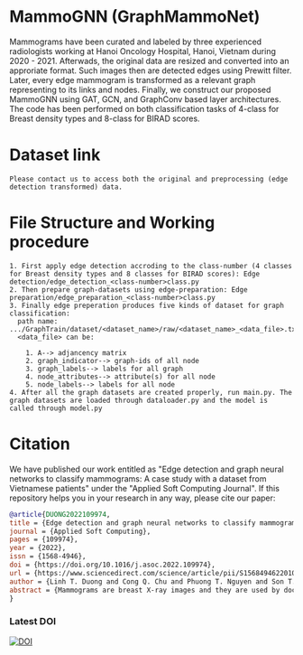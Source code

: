 # MammoGNN (GraphMammoNet)
Mammograms have been curated and labeled by three experienced radiologists working at Hanoi Oncology Hospital, Hanoi, Vietnam during 2020 - 2021. Afterwads, the original data are resized and converted into an approriate format. Such images then are detected edges using Prewitt filter. Later, every edge mammogram is transformed as a relevant graph representing to its links and nodes. Finally, we construct our proposed MammoGNN using  GAT, GCN, and GraphConv based layer architectures. The code has been performed on both classification tasks of 4-class for Breast density types and 8-class for BIRAD scores.

# Dataset link
```
Please contact us to access both the original and preprocessing (edge detection transformed) data.
```
# File Structure and Working procedure
```
1. First apply edge detection accroding to the class-number (4 classes for Breast density types and 8 classes for BIRAD scores): Edge detection/edge_detection_<class-number>class.py
2. Then prepare graph-datasets using edge-preparation: Edge preparation/edge_preparation_<class-number>class.py
3. Finally edge preperation produces five kinds of dataset for graph classification:
  path name: .../GraphTrain/dataset/<dataset_name>/raw/<dataset_name>_<data_file>.txt. 
  <data_file> can be:
    
    1. A--> adjancency matrix 
    2. graph_indicator--> graph-ids of all node 
    3. graph_labels--> labels for all graph 
    4. node_attributes--> attribute(s) for all node 
    5. node_labels--> labels for all node
4. After all the graph datasets are created properly, run main.py. The graph datasets are loaded through dataloader.py and the model is called through model.py
```

# Citation
We have published our work entitled as "Edge detection and graph neural networks to classify mammograms: A case study with a dataset from Vietnamese patients" under the "Applied Soft Computing Journal". If this repository helps you in your research in any way, please cite our paper:
```bibtex
@article{DUONG2022109974,
title = {Edge detection and graph neural networks to classify mammograms: A case study with a dataset from Vietnamese patients},
journal = {Applied Soft Computing},
pages = {109974},
year = {2022},
issn = {1568-4946},
doi = {https://doi.org/10.1016/j.asoc.2022.109974},
url = {https://www.sciencedirect.com/science/article/pii/S1568494622010237},
author = {Linh T. Duong and Cong Q. Chu and Phuong T. Nguyen and Son T. Nguyen and Binh Q. Tran},
abstract = {Mammograms are breast X-ray images and they are used by doctors, among other purposes, as an effective means of detecting breast cancer. Screening mammography is crucial since it allows doctors to understand better the situation and have suitable intervention. The classification of medical modalities is a prerequisite for development of computer-aided diagnosis tools in healthcare, and various techniques have been proposed to automatically classify from mammography images. Though there have been several tools developed, they have been mostly validated with data collected from Western women. Based on our initial investigations, breast anatomy in Vietnamese women differs from that of Western women, due to denser breast tissue. In this paper, we propose MammoGNN – a practical solution to the classification of mammograms using the synergy between image processing techniques and graph neural networks. First, a well-founded edge detection algorithm was applied to provide input for the recommendation engine. Afterward, we empirically experimented to select suitable graph neural networks to manage the training and prediction. A mammogram dataset was curated from 2,351 Vietnamese women to validate the conceived tool. By several testing instances, MammoGNN obtains a maximum accuracy of 100%, precision and recall of 1.0 on independent and shuffle test sets for both classification of BI-RADS scores and breast density types. The experimental results also demonstrate that our proposed approach obtains an optimal prediction performance on the considered datasets, outperforming different baselines. We anticipate that the proposed approach can be deployed as a non-invasive pre-screening tool to assist doctors in performing their diagnosis activities.}
}
```
### Latest DOI

[![DOI](https://zenodo.org/badge/168799526.svg)](https://doi.org/10.1016/j.asoc.2022.109974)

